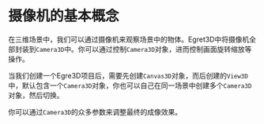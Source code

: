 # 摄像机的基本概念

在三维场景中，我们可以通过摄像机来观察场景中的物体。Egret3D中将摄像机全部封装到`Camera3D`中。你可以通过控制`Camera3D`对象，进而控制画面旋转缩放等操作。

当我们创建一个Egre3D项目后，需要先创建`Canvas3D`对象，而后创建的`View3D`中，默认包含一个`Camera3D`对象，你也可以自己在同一场景中创建多个`Camera3D`对象，然后切换。

你可以通过`Camera3D`的众多参数来调整最终的成像效果。
